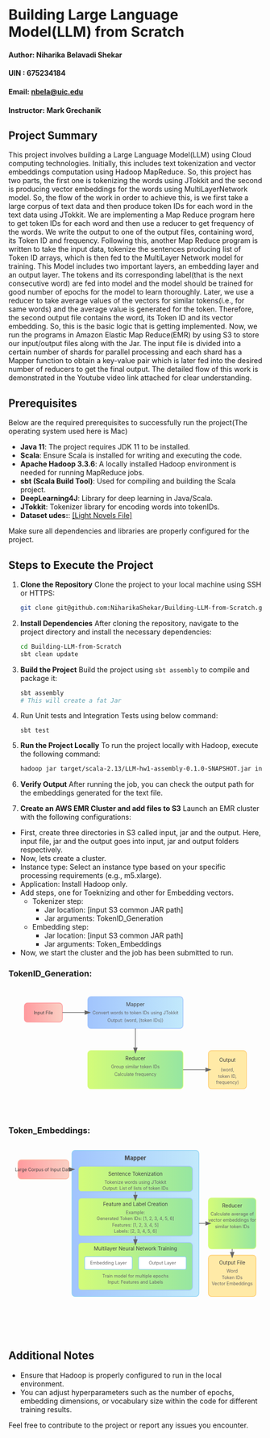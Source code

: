 # Building Large Language Model(LLM) from Scratch
#### Author: Niharika Belavadi Shekar
#### UIN :   675234184
#### Email: nbela@uic.edu
#### Instructor: Mark Grechanik


## Project Summary
This project involves building a Large Language Model(LLM) using Cloud computing technologies. Initially, this includes text tokenization and vector embeddings computation using Hadoop MapReduce. So, this project has two parts, the first one is tokenizing the words using JTokkit and the second is producing vector embeddings for the words using MultiLayerNetwork model. So, the flow of the work in order to achieve this, is we first take a large corpus of text data and then produce token IDs for each word in the text data using JTokkit. We are implementing a Map Reduce program here to get token IDs for each word and then use a reducer to get frequency of the words. We write the output to one of the output files, containing word, its Token ID and frequency. Following this, another Map Reduce program is written to take the input data, tokenize the sentences producing list of Token ID arrays, which is then fed to the MultiLayer Network model for training. This Model includes two important layers, an embedding layer and an output layer. The tokens and its corresponding label(that is the next consecutive word) are fed into model and the model should be trained for good number of epochs for the model to learn thoroughly. Later, we use a reducer to take average values of the vectors for similar tokens(i.e., for same words) and the average value is generated for the token. Therefore, the second output file contains the word, its Token ID and its vector embedding. So, this is the basic logic that is getting implemented. Now, we run the programs in Amazon Elastic Map Reduce(EMR) by using S3 to store our input/output files along with the Jar. The input file is divided into a certain number of shards for parallel processing and each shard has a Mapper function to obtain a key-value pair which is later fed into the desired number of reducers to get the final output. The detailed flow of this work is demonstrated in the Youtube video link attached for clear understanding. 
## Prerequisites
Below are the required prerequisites to successfully run the project(The operating system used here is Mac)

- **Java 11**: The project requires JDK 11 to be installed.
- **Scala**: Ensure Scala is installed for writing and executing the code.
- **Apache Hadoop 3.3.6**: A locally installed Hadoop environment is needed for running MapReduce jobs.
- **sbt (Scala Build Tool)**: Used for compiling and building the Scala project.
- **DeepLearning4J**: Library for deep learning in Java/Scala.
- **JTokkit**: Tokenizer library for encoding words into tokenIDs.
- **Dataset udes:**: [[Light Novels File]](https://huggingface.co/datasets/alpindale/light-novels?row=2)

Make sure all dependencies and libraries are properly configured for the project.

## Steps to Execute the Project

1. **Clone the Repository**
   Clone the project to your local machine using SSH or HTTPS:
   ```bash
   git clone git@github.com:NiharikaShekar/Building-LLM-from-Scratch.git
   ```

2. **Install Dependencies**
   After cloning the repository, navigate to the project directory and install the necessary dependencies:
   ```bash
   cd Building-LLM-from-Scratch
   sbt clean update
   ```

3. **Build the Project**
   Build the project using `sbt assembly` to compile and package it:
   ```bash
   sbt assembly
   # This will create a fat Jar
   ```
4. Run Unit tests and Integration Tests using below command:
   ```
   sbt test
   ```

5. **Run the Project Locally**
   To run the project locally with Hadoop, execute the following command:
   ```bash
   hadoop jar target/scala-2.13/LLM-hw1-assembly-0.1.0-SNAPSHOT.jar input-path output-path
   ```

6. **Verify Output**
   After running the job, you can check the output path for the embeddings generated for the text file.


7. **Create an AWS EMR Cluster and add files to S3**
Launch an EMR cluster with the following configurations:
* First, create three directories in S3 called input, jar and the output. Here, input file, jar and the output goes into input, jar and output folders respectively. 
* Now, lets create a cluster.
* Instance type: Select an instance type based on your specific processing requirements (e.g., m5.xlarge).
* Application: Install Hadoop only.
* Add steps, one for Toeknizing and other for Embedding vectors.
   * Tokenizer step:
      * Jar location: [input S3 common JAR path]
      * Jar arguments: TokenID_Generation
   * Embedding step:
      * Jar location: [input S3 common JAR path]
      * Jar arguments: Token_Embeddings
* Now, we start the cluster and the job has been submitted to run.

### TokenID_Generation:

<svg xmlns="http://www.w3.org/2000/svg" viewBox="0 0 800 400">
  <defs>
    <linearGradient id="grad1" x1="0%" y1="0%" x2="100%" y2="0%">
      <stop offset="0%" style="stop-color:#ff9a9e;stop-opacity:1" />
      <stop offset="100%" style="stop-color:#fad0c4;stop-opacity:1" />
    </linearGradient>
    <linearGradient id="grad2" x1="0%" y1="0%" x2="100%" y2="0%">
      <stop offset="0%" style="stop-color:#a1c4fd;stop-opacity:1" />
      <stop offset="100%" style="stop-color:#c2e9fb;stop-opacity:1" />
    </linearGradient>
    <linearGradient id="grad3" x1="0%" y1="0%" x2="100%" y2="0%">
      <stop offset="0%" style="stop-color:#d4fc79;stop-opacity:1" />
      <stop offset="100%" style="stop-color:#96e6a1;stop-opacity:1" />
    </linearGradient>
  </defs>

  <!-- Input File -->
  <rect x="50" y="50" width="120" height="60" rx="10" ry="10" fill="url(#grad1)" stroke="#ff9a9e" stroke-width="2"/>
  <text x="110" y="85" text-anchor="middle" font-size="14" fill="#444">Input File</text>

  <!-- Mapper -->
  <rect x="250" y="30" width="300" height="100" rx="10" ry="10" fill="url(#grad2)" stroke="#a1c4fd" stroke-width="2"/>
  <text x="400" y="60" text-anchor="middle" font-size="16" fill="#444">Mapper</text>
  <text x="400" y="85" text-anchor="middle" font-size="14" fill="#666">Convert words to token IDs using JTokkit</text>
  <text x="400" y="110" text-anchor="middle" font-size="14" fill="#666">Output: (word, [token IDs])</text>

  <!-- Reducer -->
  <rect x="250" y="200" width="300" height="120" rx="10" ry="10" fill="url(#grad3)" stroke="#d4fc79" stroke-width="2"/>
  <text x="400" y="230" text-anchor="middle" font-size="16" fill="#444">Reducer</text>
  <text x="400" y="255" text-anchor="middle" font-size="14" fill="#666">Group similar token IDs</text>
  <text x="400" y="280" text-anchor="middle" font-size="14" fill="#666">Calculate frequency</text>

  <!-- Output -->
  <rect x="630" y="200" width="120" height="120" rx="10" ry="10" fill="#ffeaa7" stroke="#fdcb6e" stroke-width="2"/>
  <text x="690" y="235" text-anchor="middle" font-size="16" fill="#444">Output</text>
  <text x="690" y="265" text-anchor="middle" font-size="14" fill="#666">(word,</text>
  <text x="690" y="285" text-anchor="middle" font-size="14" fill="#666">token ID,</text>
  <text x="690" y="305" text-anchor="middle" font-size="14" fill="#666">frequency)</text>

  <!-- Arrows -->
  <defs>
    <marker id="arrowhead" markerWidth="10" markerHeight="7" refX="0" refY="3.5" orient="auto">
      <polygon points="0 0, 10 3.5, 0 7" fill="#666"/>
    </marker>
  </defs>

  <line x1="170" y1="80" x2="240" y2="80" stroke="#666" stroke-width="2" marker-end="url(#arrowhead)"/>
  <line x1="400" y1="130" x2="400" y2="190" stroke="#666" stroke-width="2" marker-end="url(#arrowhead)"/>
  <line x1="550" y1="260" x2="620" y2="260" stroke="#666" stroke-width="2" marker-end="url(#arrowhead)"/>
</svg>

### Token_Embeddings:

<svg xmlns="http://www.w3.org/2000/svg" viewBox="0 0 800 600">
  <defs>
    <linearGradient id="grad1" x1="0%" y1="0%" x2="100%" y2="0%">
      <stop offset="0%" style="stop-color:#ffecd2;stop-opacity:1" />
      <stop offset="100%" style="stop-color:#fcb69f;stop-opacity:1" />
    </linearGradient>
    <linearGradient id="grad2" x1="0%" y1="0%" x2="100%" y2="0%">
      <stop offset="0%" style="stop-color:#84fab0;stop-opacity:1" />
      <stop offset="100%" style="stop-color:#8fd3f4;stop-opacity:1" />
    </linearGradient>
    <linearGradient id="grad3" x1="0%" y1="0%" x2="100%" y2="0%">
      <stop offset="0%" style="stop-color:#a1c4fd;stop-opacity:1" />
      <stop offset="100%" style="stop-color:#c2e9fb;stop-opacity:1" />
    </linearGradient>
    <linearGradient id="grad4" x1="0%" y1="0%" x2="100%" y2="0%">
      <stop offset="0%" style="stop-color:#d4fc79;stop-opacity:1" />
      <stop offset="100%" style="stop-color:#96e6a1;stop-opacity:1" />
    </linearGradient>
  </defs>

  <!-- Input Corpus -->
  <rect x="30" y="50" width="160" height="60" rx="10" ry="10" fill="url(#grad1)" stroke="#fcb69f" stroke-width="2"/>
  <text x="110" y="85" text-anchor="middle" font-size="14" fill="#444">Large Corpus of Input Data</text>

  <!-- Mapper -->
  <rect x="200" y="20" width="400" height="460" rx="10" ry="10" fill="url(#grad2)" stroke="#8fd3f4" stroke-width="2"/>
  <text x="400" y="50" text-anchor="middle" font-size="18" font-weight="bold" fill="#444">Mapper</text>

  <!-- Tokenization -->
  <rect x="220" y="70" width="360" height="80" rx="10" ry="10" fill="url(#grad3)" stroke="#a1c4fd" stroke-width="2"/>
  <text x="400" y="100" text-anchor="middle" font-size="16" fill="#444">Sentence Tokenization</text>
  <text x="400" y="125" text-anchor="middle" font-size="14" fill="#666">Tokenize words using JTokkit</text>
  <text x="400" y="145" text-anchor="middle" font-size="14" fill="#666">Output: List of lists of token IDs</text>

  <!-- Feature and Label Creation -->
  <rect x="220" y="170" width="360" height="120" rx="10" ry="10" fill="url(#grad3)" stroke="#a1c4fd" stroke-width="2"/>
  <text x="400" y="195" text-anchor="middle" font-size="16" fill="#444">Feature and Label Creation</text>
  <text x="400" y="220" text-anchor="middle" font-size="14" fill="#666">Example:</text>
  <text x="400" y="240" text-anchor="middle" font-size="14" fill="#666">Generated Token IDs: [1, 2, 3, 4, 5, 6]</text>
  <text x="400" y="260" text-anchor="middle" font-size="14" fill="#666">Features: [1, 2, 3, 4, 5]</text>
  <text x="400" y="280" text-anchor="middle" font-size="14" fill="#666">Labels: [2, 3, 4, 5, 6]</text>

  <!-- Model Training -->
  <rect x="220" y="310" width="360" height="150" rx="10" ry="10" fill="url(#grad3)" stroke="#a1c4fd" stroke-width="2"/>
  <text x="400" y="335" text-anchor="middle" font-size="16" fill="#444">Multilayer Neural Network Training</text>
  <rect x="240" y="355" width="150" height="40" rx="5" ry="5" fill="#fff" stroke="#8fd3f4" stroke-width="2"/>
  <text x="315" y="380" text-anchor="middle" font-size="14" fill="#666">Embedding Layer</text>
  <rect x="410" y="355" width="150" height="40" rx="5" ry="5" fill="#fff" stroke="#8fd3f4" stroke-width="2"/>
  <text x="485" y="380" text-anchor="middle" font-size="14" fill="#666">Output Layer</text>
  <text x="400" y="420" text-anchor="middle" font-size="14" fill="#666">Train model for multiple epochs</text>
  <text x="400" y="440" text-anchor="middle" font-size="14" fill="#666">Input: Features and Labels</text>

  <!-- Reducer -->
  <rect x="630" y="170" width="150" height="160" rx="10" ry="10" fill="url(#grad4)" stroke="#d4fc79" stroke-width="2"/>
  <text x="705" y="200" text-anchor="middle" font-size="16" fill="#444">Reducer</text>
  <text x="705" y="225" text-anchor="middle" font-size="14" fill="#666">Calculate average of</text>
  <text x="705" y="245" text-anchor="middle" font-size="14" fill="#666">vector embeddings for</text>
  <text x="705" y="265" text-anchor="middle" font-size="14" fill="#666">similar token IDs</text>

  <!-- Output -->
  <rect x="630" y="350" width="150" height="130" rx="10" ry="10" fill="#ffeaa7" stroke="#fdcb6e" stroke-width="2"/>
  <text x="705" y="380" text-anchor="middle" font-size="16" fill="#444">Output File</text>
  <text x="705" y="405" text-anchor="middle" font-size="14" fill="#666">Word</text>
  <text x="705" y="425" text-anchor="middle" font-size="14" fill="#666">Token IDs</text>
  <text x="705" y="445" text-anchor="middle" font-size="14" fill="#666">Vector Embeddings</text>

  <!-- Arrows -->
  <defs>
    <marker id="arrowhead" markerWidth="10" markerHeight="7" refX="0" refY="3.5" orient="auto">
      <polygon points="0 0, 10 3.5, 0 7" fill="#666"/>
    </marker>
  </defs>

  <line x1="190" y1="80" x2="190" y2="80" stroke="#666" stroke-width="2" marker-end="url(#arrowhead)"/>
  <line x1="400" y1="150" x2="400" y2="160" stroke="#666" stroke-width="2" marker-end="url(#arrowhead)"/>
  <line x1="400" y1="290" x2="400" y2="300" stroke="#666" stroke-width="2" marker-end="url(#arrowhead)"/>
  <line x1="600" y1="250" x2="620" y2="250" stroke="#666" stroke-width="2" marker-end="url(#arrowhead)"/>
  <line x1="705" y1="330" x2="705" y2="340" stroke="#666" stroke-width="2" marker-end="url(#arrowhead)"/>
</svg>

## Additional Notes
- Ensure that Hadoop is properly configured to run in the local environment.
- You can adjust hyperparameters such as the number of epochs, embedding dimensions, or vocabulary size within the code for different training results.

Feel free to contribute to the project or report any issues you encounter.
